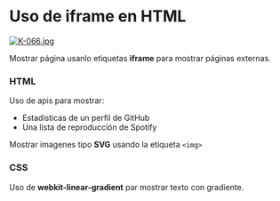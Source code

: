 # Uso de **iframe** en HTML

[![K-066.jpg](https://i.postimg.cc/8zjdSDCZ/K-066.jpg)](https://postimg.cc/QFZKQ217)

Mostrar página usanlo etiquetas **iframe** para mostrar páginas externas.

### HTML
Uso de apis para mostrar:

- Estadisticas de un perfil de GitHub
- Una lista de reproducción de Spotify

Mostrar imagenes tipo **SVG** usando la etiqueta `<img>`

### CSS
Uso de **webkit-linear-gradient** par mostrar texto con gradiente.